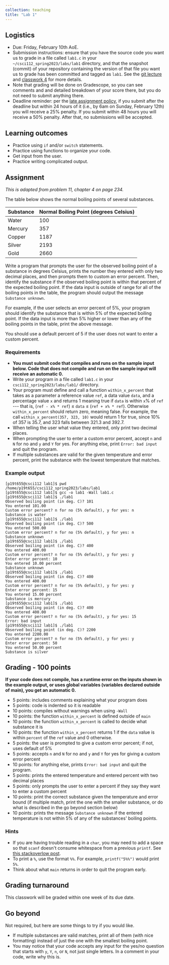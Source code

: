 ```yaml
---
collection: teaching
title: "Lab 1"
---
```


## Logistics
* Due: Friday, February 10th AoE.
* Submission instructions: ensure that you have the source code you want us to
	grade in a file called `lab1.c` in your `~/csci112_spring2023/labs/lab1`
	directory, and that the snapshot (commit) of your repository containing the version of that file you want us to grade has been committed and
	tagged as `lab1`. See the [git lecture](https://lgw2.github.io/teaching/csci112-spring-2023/lectures/lecture2) and [classwork 4](https://lgw2.github.io/teaching/csci112-spring-2023/classwork/classwork4) for more
	details.
* Note that grading will be done on Gradescope, so you can see comments and
	and detailed breakdown of your score there, but you do not need to submit
	anything there.
* Deadline reminder: per the [late assignment policy](https://lgw2.github.io/teaching/csci112-spring-2023/syllabus/#late-assignment-policies), if you submit after the deadline but within 24 hours of it (i.e., by 6am on Sunday, February 12th) you will receive a 25% penalty. If you submit within 48 hours you will receive a 50% penalty. After that, no submissions will be accepted.

## Learning outcomes
* Practice using `if` and/or `switch` statements.
* Practice using functions to organize your code.
* Get input from the user.
* Practice writing complicated output.

## Assignment

*This is adapted from problem 11, chapter 4 on page 234.*

The table below shows the normal boiling points of several substances.

|Substance|Normal Boiling Point (degrees Celsius)|
|:---|:---|
|Water|100|
|Mercury|357|
|Copper|1187|
|Silver|2193|
|Gold|2660|

Write a
program that prompts the user for the observed boiling point of a substance in
degrees Celsius, prints the number they entered with only two decimal places,
and then prompts them to custom an error percent. Then, identify the substance
if the observed boiling point is within that percent of the expected boiling
point. If the data input is outside of range for all of the boiling points in
the table, the program should
output the message `Substance unknown`.

For example, if the user selects an error percent of 5%,
your program should identify the substance that is
within 5% of the expected boiling point. If the data input is more than 5%
higher or lower than any of the boiling points in the table, print the above
message.

You should use a default percent of 5 if the user does not want to enter a
custom percent.


### Requirements
* **You must submit code that compiles and runs on the sample input below. Code
	that does not compile and run on the sample input will receive an automatic 0.**
* Write your program in a file called `lab1.c` in your
	`csci112_spring2023/labs/lab1/` directory.
* Your program must define and call a function `within_x_percent` that takes as
a parameter a reference value `ref`, a data value `data`, and a percentage
value `x` and returns 1 meaning true if `data` is within `x`% of `ref` --- that
is, (`ref - x% * ref`) $\leq$ `data` $\leq$  (`ref + x% * ref`). Otherwise
`within_x_percent` should return zero, meaning false. For example, the call
`within_x_percent(357, 323, 10)` would return 1 for true, since 10% of 357 is 35.7,
and 323 falls between 321.3 and 392.7.
* When telling the user what value they entered, only print two decimal places.
* When prompting the user to enter a custom error percent, accept `n` and `N`
	for no and `y` and `Y` for yes. For anything else, print `Error: bad input`
	and quit the program.
* If multiple substances are valid for the given temperature and error percent,
	print the substance with the lowest temperature that matches.

### Example output
```
[p19t655@csci112 lab1]$ pwd
/home/p19t655/csci112_spring2023/labs/lab1
[p19t655@csci112 lab1]$ gcc -o lab1 -Wall lab1.c
[p19t655@csci112 lab1]$ ./lab1
Observed boiling point (in deg. C)? 101
You entered 101.00
Custom error percent? n for no (5% default), y for yes: n
Substance is water
[p19t655@csci112 lab1]$ ./lab1
Observed boiling point (in deg. C)? 500
You entered 500.00
Custom error percent? n for no (5% default), y for yes: n
Substance unknown
[p19t655@csci112 lab1]$ ./lab1
Observed boiling point (in deg. C)? 400
You entered 400.00
Custom error percent? n for no (5% default), y for yes: y
Enter error percent: 10
You entered 10.00 percent
Substance unknown
[p19t655@csci112 lab1]$ ./lab1
Observed boiling point (in deg. C)? 400
You entered 400.00
Custom error percent? n for no (5% default), y for yes: y
Enter error percent: 15
You entered 15.00 percent
Substance is mercury
[p19t655@csci112 lab1]$ ./lab1
Observed boiling point (in deg. C)? 400
You entered 400.00
Custom error percent? n for no (5% default), y for yes: 15
Error: bad input
[p19t655@csci112 lab1]$ ./lab1
Observed boiling point (in deg. C)? 2200
You entered 2200.00
Custom error percent? n for no (5% default), y for yes: y
Enter error percent: 50
You entered 50.00 percent
Substance is silver
```


## Grading - 100 points
**If your code does not compile, has a runtime error on the inputs shown in the example output,
or uses global variables (variables declared outside of main), you get an
automatic 0.**
* 5 points: includes comments explaining what your program does
* 5 points: code is indented so it is readable
* 10 points: compiles without warnings when using `-Wall`
* 10 points: the function `within_x_percent` is defined outside of `main`
* 10 points: the function `within_x_percent` is called to decide what
	substance it is
* 10 points: the function `within_x_percent` returns 1 if the `data` value is
	within `percent` of the `ref` value and 0 otherwise.
* 5 points: the user is prompted to give a custom error percent; if not, uses
	default of 5%
* 5 points: accepts `n` and `N`
	for no and `y` and `Y` for yes for giving a custom error percent
* 10 points: for anything else, prints `Error: bad input`
	and quit the program.
* 5 points: prints the entered temperature and entered percent with
	two decimal places
* 5 points: only prompts the user to enter a percent if they say they want to
	enter a custom percent
* 10 points: print the correct substance given the temperature and error bound
	(if multiple match, print the one with the smaller substance, or do what is
	described in the go beyond section below)
* 10 points: prints the message `Substance unknown` if the entered temperature
	is not within 5% of any of the substances' boiling points.


### Hints
* If you are having trouble reading in a `char`, you may need to add a space so
	that `scanf` doesn't consume whitespace from a previous `printf`. See [this
	stackoverlow
	post](https://stackoverflow.com/questions/13542055/how-to-do-scanf-for-single-char-in-c/13543113).
* To print a `%`, use the format `%%`. For example, `printf("5%%")` would print
	`5%`.
* Think about what `main` returns in order to quit the program early.

## Grading turnaround
This classwork will be graded within one week of its due date.

## Go beyond
Not required, but here are some things to try if you would like.
* If multiple substances are valid matches, print all of them (with nice
	formatting) instead of just the one with the smallest boiling point.
* You may notice that your code accepts any input for the yes/no question that
	starts with `y`, `Y`, `n`, or `N`, not just single letters. In a comment in
	your code, write why this is.
